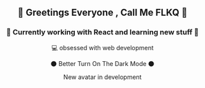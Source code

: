  ## <p align="center">👋 Greetings Everyone , Call Me FLKQ 👋</p>

### <p align="center"> 👀 Currently working with React and learning new stuff 👀</p>

<p align="center">💻 obsessed with web development</p>

<p align="center">
<p align="center">🌑 Better Turn On The Dark Mode 🌑</p>
<p align="center"> New avatar in development </p>









